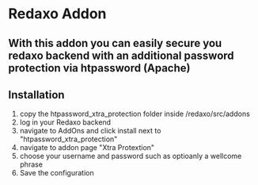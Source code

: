 # Redaxo Addon
## With this addon you can easily secure you redaxo backend with an additional password protection via htpassword (Apache)

## Installation

1. copy the htpassword_xtra_protection folder inside /redaxo/src/addons
2. log in your Redaxo backend
3. navigate to AddOns and click install next to "htpassword_xtra_protection"
4. navigate to addon page "Xtra Protextion"
5. choose your username and password such as optioanly a wellcome phrase
6. Save the configuration

